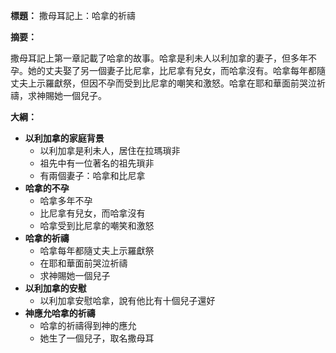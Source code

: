 **標題：** 撒母耳記上：哈拿的祈禱

**摘要：**

撒母耳記上第一章記載了哈拿的故事。哈拿是利未人以利加拿的妻子，但多年不孕。她的丈夫娶了另一個妻子比尼拿，比尼拿有兒女，而哈拿沒有。哈拿每年都隨丈夫上示羅獻祭，但因不孕而受到比尼拿的嘲笑和激怒。哈拿在耶和華面前哭泣祈禱，求神賜她一個兒子。

**大綱：**

* **以利加拿的家庭背景**
    * 以利加拿是利未人，居住在拉瑪瑣非
    * 祖先中有一位著名的祖先瑣非
    * 有兩個妻子：哈拿和比尼拿
* **哈拿的不孕**
    * 哈拿多年不孕
    * 比尼拿有兒女，而哈拿沒有
    * 哈拿受到比尼拿的嘲笑和激怒
* **哈拿的祈禱**
    * 哈拿每年都隨丈夫上示羅獻祭
    * 在耶和華面前哭泣祈禱
    * 求神賜她一個兒子
* **以利加拿的安慰**
    * 以利加拿安慰哈拿，說有他比有十個兒子還好
* **神應允哈拿的祈禱**
    * 哈拿的祈禱得到神的應允
    * 她生了一個兒子，取名撒母耳